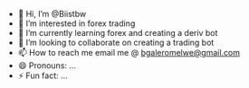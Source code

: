 - 👋 Hi, I’m @Biistbw
- 👀 I’m interested in forex trading
- 🌱 I’m currently learning forex and creating a deriv bot
- 💞️ I’m looking to collaborate on creating a trading bot
- 📫 How to reach me email me @ bgaleromelwe@gmail.com
- 😄 Pronouns: ...
- ⚡ Fun fact: ...

<!---
Biistbw/Biistbw is a ✨ special ✨ repository because its `README.md` (this file) appears on your GitHub profile.
You can click the Preview link to take a look at your changes.
--->
